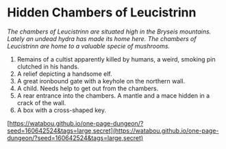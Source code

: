 # Hidden Chambers of Leucistrinn

_The chambers of Leucistrinn are situated high in the Bryseis mountains. Lately an undead hydra has made its home here. The chambers of Leucistrinn are home to a valuable specie of mushrooms._

1. Remains of a cultist apparently killed by humans, a weird, smoking pin clutched in his hands.
2. A relief depicting a handsome elf.
3. A great ironbound gate with a keyhole on the northern wall.
4. A child. Needs help to get out from the chambers.
5. A rear entrance into the chambers. A mantle and a mace hidden in a crack of the wall.
6. A box with a cross-shaped key.

[https://watabou.github.io/one-page-dungeon/?seed=160642524&tags=large,secret](https://watabou.github.io/one-page-dungeon/?seed=160642524&tags=large,secret)
